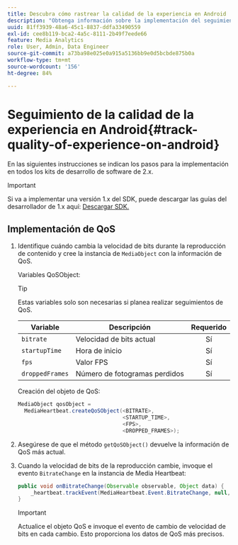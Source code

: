 ```yaml
---
title: Descubra cómo rastrear la calidad de la experiencia en Android
description: "Obtenga información sobre la implementación del seguimiento de calidad de experiencia (QoE, QoS) mediante Media SDK en Android."
uuid: 81ff3939-48a6-45c1-8837-ddfa33490559
exl-id: cee8b119-bca2-4a5c-8111-2b49f7eede66
feature: Media Analytics
role: User, Admin, Data Engineer
source-git-commit: a73ba98e025e0a915a5136bb9e0d5bcbde875b0a
workflow-type: tm+mt
source-wordcount: '156'
ht-degree: 84%

---
```


# Seguimiento de la calidad de la experiencia en Android{#track-quality-of-experience-on-android}

En las siguientes instrucciones se indican los pasos para la implementación en todos los kits de desarrollo de software de 2.x.

>[!IMPORTANT]
>
>Si va a implementar una versión 1.x del SDK, puede descargar las guías del desarrollador de 1.x aquí: [Descargar SDK.](/help/getting-started/download-sdks.md)

## Implementación de QoS

1. Identifique cuándo cambia la velocidad de bits durante la reproducción de contenido y cree la instancia de `MediaObject` con la información de QoS.

   Variables QoSObject:

   >[!TIP]
   >
   >Estas variables solo son necesarias si planea realizar seguimientos de QoS.

   | Variable | Descripción | Requerido |
   | --- | --- | :---: |
   | `bitrate` | Velocidad de bits actual | Sí |
   | `startupTime` | Hora de inicio | Sí |
   | `fps` | Valor FPS | Sí |
   | `droppedFrames` | Número de fotogramas perdidos | Sí |

   Creación del objeto de QoS:

   ```java
   MediaObject qosObject =  
     MediaHeartbeat.createQoSObject(<BITRATE>,  
                                    <STARTUP_TIME>,  
                                    <FPS>,  
                                    <DROPPED_FRAMES>);
   ```

1. Asegúrese de que el método `getQoSObject()` devuelve la información de QoS más actual.
1. Cuando la velocidad de bits de la reproducción cambie, invoque el evento `BitrateChange` en la instancia de Media Heartbeat:

   ```java
   public void onBitrateChange(Observable observable, Object data) {  
       _heartbeat.trackEvent(MediaHeartbeat.Event.BitrateChange, null, null);
   }
   ```

   >[!IMPORTANT]
   >
   >Actualice el objeto QoS e invoque el evento de cambio de velocidad de bits en cada cambio. Esto proporciona los datos de QoS más precisos.
